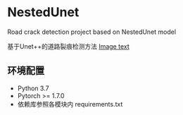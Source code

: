 # NestedUnet
Road crack detection project based on NestedUnet model

基于Unet++的道路裂痕检测方法
[Image text]( 这里是你的图片链接)

## 环境配置
* Python 3.7
* Pytorch >= 1.7.0
* 依赖库参照各模块内 requirements.txt


